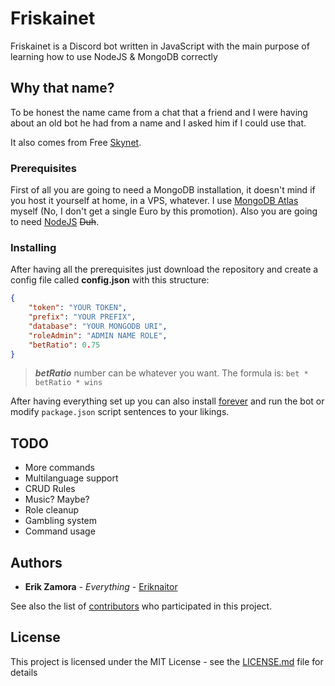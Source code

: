 # Friskainet

Friskainet is a Discord bot written in JavaScript with the main purpose of learning how to use NodeJS & MongoDB correctly

## Why that name?

To be honest the name came from a chat that a friend and I were having about an old bot he had from a name and I asked him if I could use that.

It also comes from Free [Skynet](<https://en.wikipedia.org/wiki/Skynet_(Terminator)>).

### Prerequisites

First of all you are going to need a MongoDB installation, it doesn't mind if you host it yourself at home, in a VPS, whatever. I use [MongoDB Atlas](https://www.mongodb.com/cloud/atlas) myself (No, I don't get a single Euro by this promotion). Also you are going to need [NodeJS](https://nodejs.org/) ~~Duh~~.

### Installing

After having all the prerequisites just download the repository and create a config file called **config.json** with this structure:

```JSON
{
    "token": "YOUR TOKEN",
    "prefix": "YOUR PREFIX",
    "database": "YOUR MONGODB URI",
    "roleAdmin": "ADMIN NAME ROLE",
    "betRatio": 0.75
}
```

> **_betRatio_** number can be whatever you want. The formula is: `bet * betRatio * wins`

After having everything set up you can also install [forever](https://www.npmjs.com/package/forever) and run the bot or modify `package.json` script sentences to your likings.

## TODO

-   More commands
-   Multilanguage support
-   CRUD Rules
-   Music? Maybe?
-   Role cleanup
-   Gambling system
-   Command usage

## Authors

-   **Erik Zamora** - _Everything_ - [Eriknaitor](https://github.com/Eriknaitor)

See also the list of [contributors](https://github.com/Eriknaitor/friskainet/contributors) who participated in this project.

## License

This project is licensed under the MIT License - see the [LICENSE.md](LICENSE.md) file for details
